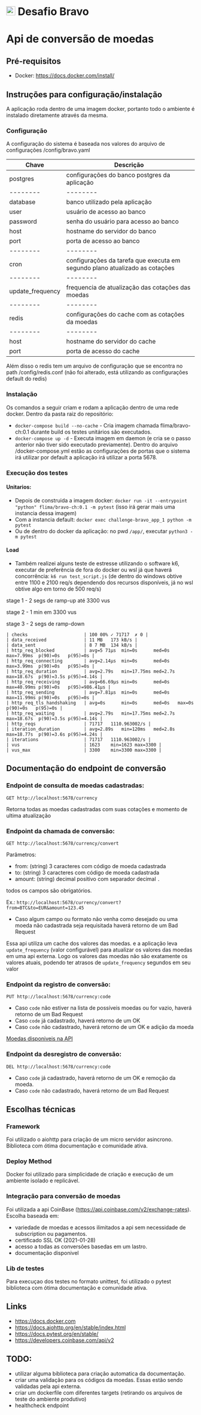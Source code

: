 # <img src="https://avatars1.githubusercontent.com/u/7063040?v=4&s=200.jpg" alt="HU" width="24" /> Desafio Bravo

# Api de conversão de moedas

## Pré-requisitos
- Docker: https://docs.docker.com/install/

## Instruções para configuração/instalação
A aplicação roda dentro de uma imagem docker, portanto todo o ambiente é instalado diretamente através da mesma.

### Configuração
A configuração do sistema é baseada nos valores do arquivo de configurações <root>/config/bravo.yaml

| Chave | Descrição |
| -------- | -------- |
| postgres | configurações do banco postgres da aplicação |
| -------- | -------- |
| database | banco utilizado pela aplicação |
| user | usuário de acesso ao banco |
| password | senha do usuário para acesso ao banco |
| host | hostname do servidor do banco |
| port | porta de acesso ao banco |
| -------- | -------- |
| cron | configurações da tarefa que executa em segundo plano atualizado as cotações |
| -------- | -------- |
| update_frequency | frequencia de atualização das cotações das moedas |
| -------- | -------- |
| redis | configurações do cache com as cotações da moedas |
| -------- | -------- |
| host | hostname do servidor do cache |
| port | porta de acesso do cache |

Além disso o redis tem um arquivo de configuração que se encontra no path <root>/config/redis.conf (não foi alterado, está utilizando as configurações default do redis)

### Instalação
Os comandos a seguir criam e rodam a aplicação dentro de uma rede docker. Dentro da pasta raiz do repositório:
  - `docker-compose build --no-cache` - Cria imagem chamada flima/bravo-ch:0.1 durante build os testes unitários são executados.
  - `docker-compose up -d` - Executa imagem em daemon (e cria se o passo anterior não tiver sido executado previamente). Dentro do arquivo <root>/docker-compose.yml estão as configurações de portas que o sistema irá utilizar por default a aplicação irá utilizar a porta 5678.

### Execução dos testes
#### Unitarios: 
 - Depois de construida a imagem docker: `docker run -it --entrypoint "python" flima/bravo-ch:0.1 -m pytest` (isso irá gerar mais uma instancia dessa imagem)
 - Com a instancia default: `docker exec challenge-bravo_app_1 python -m pytest`
 - Ou de dentro do docker da aplicação: no pwd `/app/`, executar `python3 -m pytest`
 #### Load
- Também realizei alguns teste de estresse utilizando o software k6, executar de preferência de fora do docker ou wsl já que haverá concorrência: `k6 run test_script.js` (de dentro do windows obtive entre 1100 e 2100 req/s dependendo dos recursos disponíveis, já no wsl obtive algo em torno de 500 req/s)

stage 1 - 2 segs de ramp-up até 3300 vus

stage 2 - 1 min em 3300 vus

stage 3 - 2 segs de ramp-down

    | checks                     | 100 00% ✓ 71717  ✗ 0 |
    | data_received              | 11 MB   173 kB/s |
    | data_sent                  | 8 7 MB  134 kB/s |
    | http_req_blocked           | avg=5 71µs  min=0s      med=0s   max=7.99ms  p(90)=0s   p(95)=0s |
    | http_req_connecting        | avg=2.14µs  min=0s      med=0s   max=3.99ms  p(90)=0s   p(95)=0s |
    | http_req_duration          | avg=2.79s   min=17.75ms med=2.7s max=18.67s  p(90)=3.5s p(95)=4.14s |
    | http_req_receiving         | avg=66.69µs min=0s      med=0s   max=40.99ms p(90)=0s   p(95)=986.41µs |
    | http_req_sending           | avg=7.81µs  min=0s      med=0s   max=11.99ms p(90)=0s   p(95)=0s |
    | http_req_tls_handshaking   | avg=0s      min=0s      med=0s   max=0s      p(90)=0s   p(95)=0s |
    | http_req_waiting           | avg=2.79s   min=17.75ms med=2.7s max=18.67s  p(90)=3.5s p(95)=4.14s |
    | http_reqs                  | 71717   1110.963002/s |
    | iteration_duration         | avg=2.89s   min=120ms   med=2.8s max=18.77s  p(90)=3.6s p(95)=4.24s |
    | iterations                 | 71717   1110.963002/s |
    | vus                        | 1623    min=1623 max=3300 |
    | vus_max                    | 3300    min=3300 max=3300 |


## Documentação do endpoint de conversão

### Endpoint de consulta de moedas cadastradas:

`GET http://localhost:5678/currency`

Retorna todas as moedas cadastradas com suas cotações e momento de ultima atualização

### Endpoint da chamada de conversão:

`GET http://localhost:5678/currency/convert`

Parâmetros:
- from: (string) 3 caracteres com código de moeda cadastrada
- to: (string) 3 caracteres com código de moeda cadastrada
- amount: (string) decimal positivo com separador decimal `.`

todos os campos são obrigatórios.


Ex.: `http://localhost:5678/currency/convert?from=BTC&to=EUR&amount=123.45`

 - Caso algum campo ou formato não venha como desejado ou uma moeda não cadastrada seja requisitada haverá retorno de um Bad Request 

Essa api utiliza um cache dos valores das moedas. e a aplicação leva `update_frequency` (valor configurável) para atualizar os valores das moedas em uma api externa. Logo os valores das moedas não são exatamente os valores atuais, podendo ter atrasos de `update_frequency` segundos em seu valor 

### Endpoint da registro de conversão:

`PUT http://localhost:5678/currency:code`

 - Caso `code` não estiver na lista de possíveis moedas ou for vazio, haverá retorno de um Bad Request 
 - Caso `code` já cadastrado, haverá retorno de um OK 
 - Caso `code` não cadastrado, haverá retorno de um OK e adição da moeda

 [Moedas disponiveis na API](/docs/currencies.md)

### Endpoint da desregistro de conversão:

`DEL http://localhost:5678/currency:code`

 - Caso `code` já cadastrado, haverá retorno de um OK e remoção da moeda.
 - Caso `code` não cadastrado, haverá retorno de um Bad Request 

## Escolhas técnicas
### Framework
Foi utilizado o aiohttp para criação de um micro servidor asincrono. Biblioteca com ótima documentação e comunidade ativa.
### Deploy Method
Docker foi utilizado para simplicidade de criação e execução de um ambiente isolado e replicável.
### Integração para conversão de moedas
Foi utilizada a api CoinBase (https://api.coinbase.com/v2/exchange-rates). Escolha baseada em:
 - variedade de moedas e acessos ilimitados a api sem necessidade de subscription ou pagamentos.
 - certificado SSL OK (2021-01-28)
 - acesso a todas as conversões basedas em um lastro.
 - documentação disponivel

### Lib de testes
Para execuçao dos testes no formato unittest, foi utilizado o pytest biblioteca com ótima documentação e comunidade ativa.

## Links
- https://docs.docker.com
- https://docs.aiohttp.org/en/stable/index.html
- https://docs.pytest.org/en/stable/
- https://developers.coinbase.com/api/v2


## TODO:
 - utilizar alguma biblioteca para criação automatica da documentação.
 - criar uma validação para os códigos da moedas. Essas estão sendo validadas pela api externa.
 - criar um dockerfile com diferentes targets (retirando os arquivos de teste do ambiente produtivo)
 - healthcheck endpoint
 
